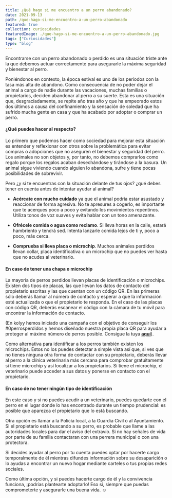 ```yaml
---
title: ¿Qué hago si me encuentro a un perro abandonado?
date: 2021-09-13
path: /que-hago-si-me-encuentro-a-un-perro-abandonado
featured: true
collection: curiosidades
featuredImage: ./que-hago-si-me-encuentro-a-un-perro-abandonado.jpg
tags: ["Curiosidades"]
type: "blog"
---
```


Encontrarse con un perro abandonado o perdido es una situación triste ante la que debemos actuar correctamente para asegurarle la máxima seguridad y bienestar al perro. 

Poniéndonos en contexto, la época estival es uno de los períodos con la tasa más alta de abandono. Como consecuencia de no poder dejar el animal a cargo de nadie durante las vacaciones, muchas familias o propietarios, deciden abandonar al perro a su suerte. 
Esta es una situación que, desgraciadamente, se repite año tras año y que ha empeorado estos dos últimos a causa del confinamiento y la sensación de soledad que ha sufrido mucha gente en casa y que ha acabado por adoptar o comprar un perro.


#### ¿Qué puedes hacer al respecto?

Lo primero que podemos hacer como sociedad para mejorar esta situación es entender y reflexionar con otros sobre la problemática para evitar compras o adopciones que no aseguren el bienestar y seguridad del perro. 
Los animales no son objetos y, por tanto, no debemos comprarlos como regalo porque los regalos acaban desechándose y tirándose a la basura. Un animal sigue viviendo cuando alguien lo abandona, sufre y tiene pocas posibilidades de sobrevivir.

Pero ¿y si te encuentras con la situación delante de tus ojos? ¿qué debes tener en cuenta antes de intentar ayudar al animal?

- <b>Acércate con mucho cuidado</b> ya que el animal podría estar asustado y reaccionar de forma agresiva. No te apresures a cogerlo, es importante que te acerques poco a poco y evitando los movimientos repentinos. Utiliza tonos de voz suaves y evita hablar con un tono amenazante. 

- <b>Ofrécele comida o agua como reclamo</b>. Si lleva horas en la calle, estará hambriento y tendrá sed. Intenta lanzarle comida lejos de ti y, poco a poco, más cerca.

- <b>Comprueba si lleva placa o microchip</b>. Muchos animales perdidos llevan collar, placa identificativa o un microchip que no puedes ver hasta que no acudes al veterinario. 


#### En caso de tener una chapa o microchip

La mayoría de perros perdidos llevan placas de identificación o microchips. Existen dos tipos de placas, las que llevan los datos de contacto del propietario escritas y las que cuentan con un código QR. En las primeras sólo deberás llamar al número de contacto y esperar a que la información esté actualizada o que el propietario te responda. En el caso de las placas con código QR, deberás escanear el código con la cámara de tu móvil para encontrar la información de contacto.

(En kolyy hemos iniciado una campaña con el objetivo de conseguir los #0perrosperdidos y hemos diseñado nuestra propia placa QR para ayudar a proteger al máximo número de perros posible. Consigue la tuya <b>[aquí](https://app.kolyy.com/)</b>).

Como alternativa para identificar a los perros también existen los microchips. Estos no los puedes detectar a simple vista así que, si ves que no tienes ninguna otra forma de contactar con su propietario, deberás llevar al perro a la clínica veterinaria más cercana para comprobar gratuitamente si tiene microchip y así localizar a los propietarios. Si tiene el microchip, el veterinario puede acceder a sus datos y ponerse en contacto con el propietario.


#### En caso de no tener ningún tipo de identificación

En este caso y si no puedes acudir a un veterinario, puedes quedarte con el perro en el lugar donde lo has encontrado durante un tiempo prudencial: es posible que aparezca el propietario que lo está buscando.

Otra opción es llamar a la Policía local, a la Guardia Civil o al Ayuntamiento. Si el propietario está buscando a su perro, es probable que llame a las autoridades locales para dar el aviso del extravío. Si no hay señales de vida por parte de su familia contactaran con una perrera municipal o con una protectora.

Si decides ayudar al perro por tu cuenta puedes optar por hacerte cargo temporalmente de él mientras difundes información sobre su desaparición o lo ayudas a encontrar un nuevo hogar mediante carteles o tus propias redes sociales. 

Como última opción, y si puedes hacerte cargo de él y la convivencia funciona, ¡podrías plantearte adoptarlo! 
Eso sí, siempre que puedas comprometerte y asegurarle una buena vida. ☺️
